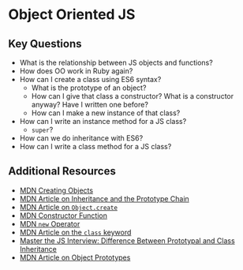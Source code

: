 # Object Oriented JS

## Key Questions
  * What is the relationship between JS objects and functions?
* How does OO work in Ruby again?
* How can I create a class using ES6 syntax?
  * What is the prototype of an object?
  * How can I give that class a constructor? What is a constructor anyway? Have I written one before?
  * How can I make a new instance of that class?
* How can I write an instance method for a JS class?
  * `super`?
* How can we do inheritance with ES6?
* How can I write a class method for a JS class?

## Additional Resources
- [MDN Creating Objects](https://developer.mozilla.org/en-US/docs/Web/JavaScript/Reference/Operators/Object_initializer)
- [MDN Article on Inheritance and the Prototype Chain](https://developer.mozilla.org/en-US/docs/Web/JavaScript/Inheritance_and_the_prototype_chain)
- [MDN Article on `Object.create`](https://developer.mozilla.org/en-US/docs/Web/JavaScript/Reference/Global_Objects/Object/create)
- [MDN Constructor Function](https://developer.mozilla.org/en-US/docs/Web/JavaScript/Reference/Global_Objects/Object/constructor)
- [MDN `new` Operator](https://developer.mozilla.org/en-US/docs/Web/JavaScript/Reference/Operators/new)
- [MDN Article on the `class` keyword](https://developer.mozilla.org/en-US/docs/Web/JavaScript/Reference/Classes)
- [Master the JS Interview: Difference Between Prototypal and Class Inheritance](https://medium.com/javascript-scene/master-the-javascript-interview-what-s-the-difference-between-class-prototypal-inheritance-e4cd0a7562e9)
- [MDN Article on Object Prototypes](https://developer.mozilla.org/en-US/docs/Learn/JavaScript/Objects/Object_prototypes)
